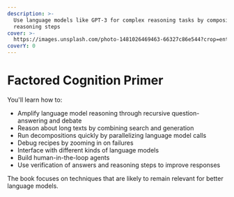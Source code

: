 ```yaml
---
description: >-
  Use language models like GPT-3 for complex reasoning tasks by composing
  reasoning steps
cover: >-
  https://images.unsplash.com/photo-1481026469463-66327c86e544?crop=entropy&cs=tinysrgb&fm=jpg&ixid=MnwxOTcwMjR8MHwxfHNlYXJjaHw2fHxibHVlJTIwd2hpdGV8ZW58MHx8fHwxNjYyODM4MTE4&ixlib=rb-1.2.1&q=80
coverY: 0
---
```


# Factored Cognition Primer

You'll learn how to:

* Amplify language model reasoning through recursive question-answering and debate
* Reason about long texts by combining search and generation
* Run decompositions quickly by parallelizing language model calls
* Debug recipes by zooming in on failures
* Interface with different kinds of language models
* Build human-in-the-loop agents
* Use verification of answers and reasoning steps to improve responses

The book focuses on techniques that are likely to remain relevant for better language models.
